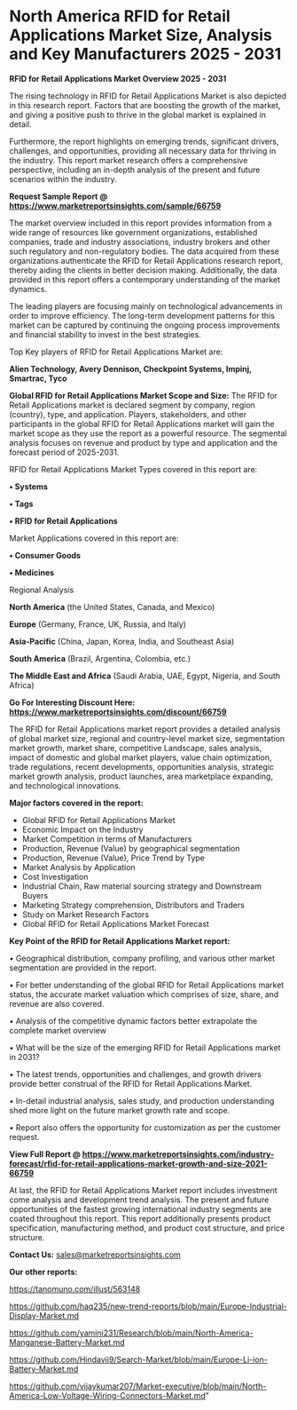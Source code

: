 # North America RFID for Retail Applications Market Size, Analysis and Key Manufacturers 2025 - 2031

<Strong> RFID for Retail Applications Market Overview 2025 - 2031</strong>

The rising technology in RFID for Retail Applications Market is also depicted in this research report. Factors that are boosting the growth of the market, and giving a positive push to thrive in the global market is explained in detail.

Furthermore, the report highlights on emerging trends, significant drivers, challenges, and opportunities, providing all necessary data for thriving in the industry. This report market research offers a comprehensive perspective, including an in-depth analysis of the present and future scenarios within the industry.

<strong>Request Sample Report @ <a href=https://www.marketreportsinsights.com/sample/66759>https://www.marketreportsinsights.com/sample/66759</a></strong>

The market overview included in this report provides information from a wide range of resources like government organizations, established companies, trade and industry associations, industry brokers and other such regulatory and non-regulatory bodies. The data acquired from these organizations authenticate the RFID for Retail Applications research report, thereby aiding the clients in better decision making. Additionally, the data provided in this report offers a contemporary understanding of the market dynamics.

The leading players are focusing mainly on technological advancements in order to improve efficiency. The long-term development patterns for this market can be captured by continuing the ongoing process improvements and financial stability to invest in the best strategies.

Top Key players of RFID for Retail Applications Market are:

<strong>Alien Technology, Avery Dennison, Checkpoint Systems, Impinj, Smartrac, Tyco</strong>

<strong><b>Global RFID for Retail Applications Market Scope and Size:</b></strong>
The RFID for Retail Applications market is declared segment by company, region (country), type, and application. Players, stakeholders, and other participants in the global RFID for Retail Applications market will gain the market scope as they use the report as a powerful resource. The segmental analysis focuses on revenue and product by type and application and the forecast period of 2025-2031.

RFID for Retail Applications Market Types covered in this report are:

<strong>• Systems

• Tags

• RFID for Retail Applications</strong>

Market Applications covered in this report are:

<strong>• Consumer Goods

• Medicines</strong> 

Regional Analysis

<strong>North America</strong> (the United States, Canada, and Mexico)

<strong>Europe</strong> (Germany, France, UK, Russia, and Italy)

<strong>Asia-Pacific</strong> (China, Japan, Korea, India, and Southeast Asia)

<strong>South America</strong> (Brazil, Argentina, Colombia, etc.)

<strong>The Middle East and Africa</strong> (Saudi Arabia, UAE, Egypt, Nigeria, and South Africa)

<strong>Go For Interesting Discount Here: <a href=https://www.marketreportsinsights.com/discount/66759>https://www.marketreportsinsights.com/discount/66759</a></strong>

The RFID for Retail Applications market report provides a detailed analysis of global market size, regional and country-level market size, segmentation market growth, market share, competitive Landscape, sales analysis, impact of domestic and global market players, value chain optimization, trade regulations, recent developments, opportunities analysis, strategic market growth analysis, product launches, area marketplace expanding, and technological innovations.

<strong><b>Major factors covered in the report:</b></strong>
<ul>
  <li>Global RFID for Retail Applications Market </li>
  <li>Economic Impact on the Industry</li>
  <li>Market Competition in terms of Manufacturers</li>
  <li>Production, Revenue (Value) by geographical segmentation</li>
  <li>Production, Revenue (Value), Price Trend by Type</li>
  <li>Market Analysis by Application</li>
  <li>Cost Investigation</li>
  <li>Industrial Chain, Raw material sourcing strategy and Downstream Buyers</li>
  <li>Marketing Strategy comprehension, Distributors and Traders</li>
  <li>Study on Market Research Factors</li>
  <li>Global RFID for Retail Applications Market Forecast</li>
</ul>

<strong><b>Key Point of the RFID for Retail Applications Market report:</b></strong>

• Geographical distribution, company profiling, and various other market segmentation are provided in the report.

• For better understanding of the global RFID for Retail Applications market status, the accurate market valuation which comprises of size, share, and revenue are also covered.

• Analysis of the competitive dynamic factors better extrapolate the complete market overview

• What will be the size of the emerging RFID for Retail Applications market in 2031?

• The latest trends, opportunities and challenges, and growth drivers provide better construal of the RFID for Retail Applications Market.

• In-detail industrial analysis, sales study, and production understanding shed more light on the future market growth rate and scope.

• Report also offers the opportunity for customization as per the customer request.

<strong><b>View Full Report @ <a href=https://www.marketreportsinsights.com/industry-forecast/rfid-for-retail-applications-market-growth-and-size-2021-66759>https://www.marketreportsinsights.com/industry-forecast/rfid-for-retail-applications-market-growth-and-size-2021-66759</a></b></strong>


At last, the RFID for Retail Applications Market report includes investment come analysis and development trend analysis. The present and future opportunities of the fastest growing international industry segments are coated throughout this report. This report additionally presents product specification, manufacturing method, and product cost structure, and price structure.

<strong>Contact Us:</strong>
sales@marketreportsinsights.com

<strong>Our other reports:</strong>

<a href=https://tanomuno.com/illust/563148>https://tanomuno.com/illust/563148</a>

<a href=https://github.com/haq235/new-trend-reports/blob/main/Europe-Industrial-Display-Market.md>https://github.com/haq235/new-trend-reports/blob/main/Europe-Industrial-Display-Market.md</a>

<a href=https://github.com/yamini231/Research/blob/main/North-America-Manganese-Battery-Market.md>https://github.com/yamini231/Research/blob/main/North-America-Manganese-Battery-Market.md</a>

<a href=https://github.com/Hindavii9/Search-Market/blob/main/Europe-Li-ion-Battery-Market.md>https://github.com/Hindavii9/Search-Market/blob/main/Europe-Li-ion-Battery-Market.md</a>

<a href=https://github.com/vijaykumar207/Market-executive/blob/main/North-America-Low-Voltage-Wiring-Connectors-Market.md>https://github.com/vijaykumar207/Market-executive/blob/main/North-America-Low-Voltage-Wiring-Connectors-Market.md</a>"
